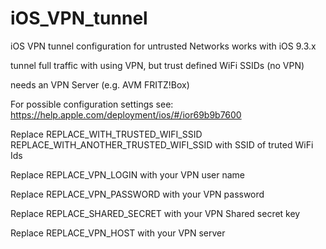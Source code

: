 # iOS_VPN_tunnel
iOS VPN tunnel configuration for untrusted Networks works with iOS 9.3.x

tunnel full traffic with using VPN, but trust defined WiFi SSIDs (no VPN)

needs an VPN Server (e.g. AVM FRITZ!Box)

For possible configuration settings see:
https://help.apple.com/deployment/ios/#/ior69b9b7600



Replace
REPLACE_WITH_TRUSTED_WIFI_SSID
REPLACE_WITH_ANOTHER_TRUSTED_WIFI_SSID
with SSID of truted WiFi Ids

Replace
REPLACE_VPN_LOGIN
with your VPN user name

Replace
REPLACE_VPN_PASSWORD
with your VPN password

Replace
REPLACE_SHARED_SECRET
with your VPN Shared secret key

Replace
REPLACE_VPN_HOST
with your VPN server


